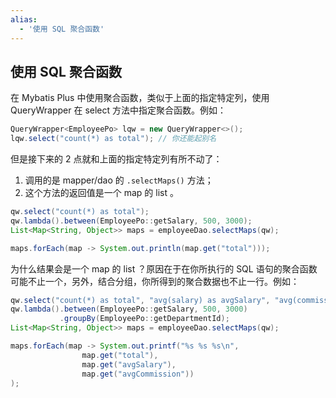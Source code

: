 ```yaml
---
alias: 
  - '使用 SQL 聚合函数'
---
```


## 使用 SQL 聚合函数

在 Mybatis Plus 中使用聚合函数，类似于上面的指定特定列，使用 QueryWrapper 在 select 方法中指定聚合函数。例如：

```java
QueryWrapper<EmployeePo> lqw = new QueryWrapper<>();
lqw.select("count(*) as total"); // 你还能起别名
```

但是接下来的 2 点就和上面的指定特定列有所不动了：

1. 调用的是 mapper/dao 的 `.selectMaps()` 方法；
2. 这个方法的返回值是一个 map 的 list 。

```java
qw.select("count(*) as total");
qw.lambda().between(EmployeePo::getSalary, 500, 3000);
List<Map<String, Object>> maps = employeeDao.selectMaps(qw);

maps.forEach(map -> System.out.println(map.get("total")));
```

为什么结果会是一个 map 的 list ？原因在于在你所执行的 SQL 语句的聚合函数可能不止一个，另外，结合分组，你所得到的聚合数据也不止一行。例如：

```java
qw.select("count(*) as total", "avg(salary) as avgSalary", "avg(commission) as avgCommission");
qw.lambda().between(EmployeePo::getSalary, 500, 3000)
           .groupBy(EmployeePo::getDepartmentId);
List<Map<String, Object>> maps = employeeDao.selectMaps(qw);

maps.forEach(map -> System.out.printf("%s %s %s\n",
                map.get("total"),
                map.get("avgSalary"),
                map.get("avgCommission"))
);
```

